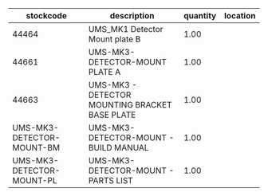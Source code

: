 |stockcode|description|quantity|location|
|---------|-----------|--------|--------|
|44464|UMS_MK1 Detector Mount plate B|1.00||
|44661|UMS-MK3-DETECTOR-MOUNT PLATE A|1.00||
|44663|UMS-MK3 - DETECTOR MOUNTING BRACKET BASE PLATE|1.00||
|UMS-MK3-DETECTOR-MOUNT-BM|UMS-MK3-DETECTOR-MOUNT - BUILD MANUAL|1.00||
|UMS-MK3-DETECTOR-MOUNT-PL|UMS-MK3-DETECTOR-MOUNT - PARTS LIST|1.00||
